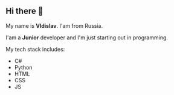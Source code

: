 ## Hi there 👋

My name is **Vldislav**. I'am from Russia.

I'am a **Junior** developer and I'm just starting out in programming.  

My tech stack includes:
- C#
- Python
- HTML
- CSS
- JS

